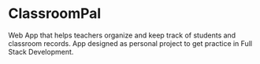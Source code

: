 # ClassroomPal
Web App that helps teachers organize and keep track of students and classroom records. App designed as personal project to get practice in Full Stack Development.
